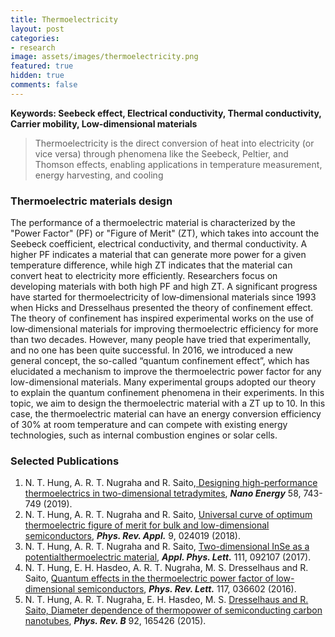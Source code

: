 ```yaml
---
title: Thermoelectricity
layout: post
categories:
- research
image: assets/images/thermoelectricity.png
featured: true
hidden: true
comments: false
---
```


**Keywords: Seebeck effect, Electrical conductivity, Thermal conductivity, Carrier mobility, Low‐dimensional materials**

> Thermoelectricity is the direct conversion of heat into electricity (or vice versa) through phenomena like the Seebeck, Peltier, and Thomson effects, enabling applications in temperature measurement, energy harvesting, and cooling

### Thermoelectric materials design
The performance of a thermoelectric material is characterized by the "Power Factor" (PF) or "Figure of Merit" (ZT), which takes into account the Seebeck coefficient, electrical conductivity, and thermal conductivity. A higher PF indicates a material that can generate more power for a given temperature difference, while high ZT indicates that the material can convert heat to electricity more efficiently. Researchers focus on developing materials with both high PF and high ZT. A significant progress have started for thermoelectricity of low‐dimensional materials since 1993 when Hicks and Dresselhaus presented the theory of confinement effect. The theory of confinement has inspired experimental works on the use of low‐dimensional materials for improving thermoelectric efficiency for more than two decades. However, many people have tried that experimentally, and no one has been quite successful. In 2016, we introduced a new general concept, the so-called “quantum confinement effect”, which has elucidated a mechanism to improve the thermoelectric power factor for any low-dimensional materials. Many experimental groups adopted our theory to explain the quantum confinement phenomena in their experiments. In this topic, we aim to design the thermoelectric material with a ZT up to 10. In this case, the thermoelectric material can have an energy conversion efficiency of 30% at room temperature and can compete with existing energy technologies, such as internal combustion engines or solar cells.

### Selected Publications
1. N. T. Hung, A. R. T. Nugraha and R. Saito,[ Designing high-performance thermoelectrics in two-dimensional tetradymites](https://doi.org/10.1016/j.nanoen.2019.02.015), ***Nano Energy*** 58, 743-749 (2019).
2. N. T. Hung, A. R. T. Nugraha and R. Saito, [Universal curve of optimum thermoelectric figure of merit for bulk and low-dimensional semiconductors](https://doi.org/10.1103/PhysRevApplied.9.024019), ***Phys. Rev. Appl.*** 9, 024019 (2018).
3. N. T. Hung, A. R. T. Nugraha and R. Saito, [Two-dimensional InSe as a potentialthermoelectric material](https://dx.doi.org/10.1063/1.5001184), ***Appl. Phys. Lett.*** 111, 092107 (2017).
4. N. T. Hung, E. H. Hasdeo, A. R. T. Nugraha, M. S. Dresselhaus and R. Saito, [Quantum effects in the thermoelectric power factor of low-dimensional semiconductors](https://dx.doi.org/10.1103/PhysRevLett.117.036602), ***Phys. Rev. Lett.*** 117, 036602 (2016).
5. N. T. Hung, A. R. T. Nugraha, E. H. Hasdeo, M. S. [Dresselhaus and R. Saito, Diameter dependence of thermopower of semiconducting carbon nanotubes](https://dx.doi.org/10.1103/PhysRevB.92.165426), ***Phys. Rev. B*** 92, 165426 (2015).
